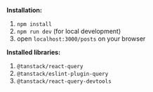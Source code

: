 **Installation:**
1. `npm install`
2. `npm run dev` (for local development)
3. open `localhost:3000/posts` on your browser


**Installed libraries:**
1. `@tanstack/react-query`
2. `@tanstack/eslint-plugin-query`
3. `@tanstack/react-query-devtools`
